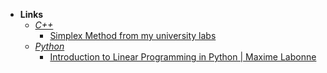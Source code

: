 - **Links**
	- *[C++](Information%20Technology/Programming/C++.md)*
		- [Simplex Method from my university labs](https://github.com/japanese-goblinn/labs/tree/master/term6/MOIU/tasks/tasks)
	- *[Python](Information%20Technology/Programming/Python.md)*
		- [Introduction to Linear Programming in Python | Maxime Labonne](https://mlabonne.github.io/blog/linearoptimization/)